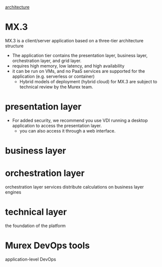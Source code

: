 [architecture](https://www.murex.com/en/solutions/technology/mx3-architecture)

# MX.3
MX.3 is a client/server application based on a three-tier architecture structure
- The application tier contains the presentation layer, business layer, orchestration layer, and grid layer.
- requires high memory, low latency, and high availability
- it can be run on VMs, and no PaaS services are supported for the application (e.g. serverless or container)
  - Hybrid models of deployment (hybrid cloud) for MX.3 are subject to technical review by the Murex team.

# presentation layer
- For added security, we recommend you use VDI running a desktop application to access the presentation layer.
  - you can also access it through a web interface.

# business layer

# orchestration layer
orchestration layer services distribute calculations on business layer engines

# technical layer
the foundation of the platform

# Murex DevOps tools
application-level DevOps

